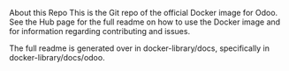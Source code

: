 About this Repo
This is the Git repo of the official Docker image for Odoo. See the Hub page for the full readme on how to use the Docker image and for information regarding contributing and issues.

The full readme is generated over in docker-library/docs, specifically in docker-library/docs/odoo.
